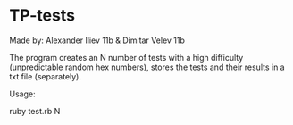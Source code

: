 TP-tests
========
Made by: Alexander Iliev 11b & Dimitar Velev 11b

The program creates an N number of tests with a high difficulty (unpredictable random hex numbers), stores the tests and their results in a txt file (separately).

Usage:

ruby test.rb N
